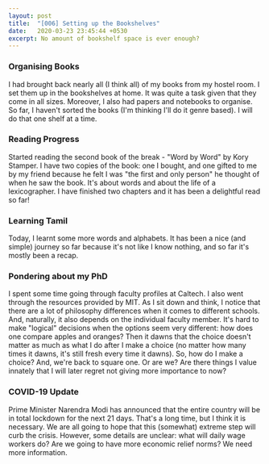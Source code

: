 ```yaml
---
layout: post
title:  "[006] Setting up the Bookshelves"
date:   2020-03-23 23:45:44 +0530
excerpt: No amount of bookshelf space is ever enough?
---
```

### Organising Books

I had brought back nearly all (I think all) of my books from my hostel room. I set them up in the bookshelves at home. It was quite a task given that they come in all sizes. Moreover, I also had papers and notebooks to organise. So far, I haven't sorted the books (I'm thinking I'll do it genre based). I will do that one shelf at a time.

### Reading Progress

Started reading the second book of the break - "Word by Word" by Kory Stamper. I have two copies of the book: one I bought, and one gifted to me by my friend because he felt I was "the first and only person" he thought of when he saw the book. It's about words and about the life of a lexicographer. I have finished two chapters and it has been a delightful read so far!

### Learning Tamil

Today, I learnt some more words and alphabets. It has been a nice (and simple) journey so far because it's not like I know nothing, and so far it's mostly been a recap.

### Pondering about my PhD

I spent some time going through faculty profiles at Caltech. I also went through the resources provided by MIT. As I sit down and think, I notice that there are a lot of philosophy differences when it comes to different schools. And, naturally, it also depends on the individual faculty member. It's hard to make "logical" decisions when the options seem very different: how does one compare apples and oranges? Then it dawns that the choice doesn't matter as much as what I do after I make a choice (no matter how many times it dawns, it's still fresh every time it dawns). So, how do I make a choice? And, we're back to square one. Or are we? Are there things I value innately that I will later regret not giving more importance to now?

### COVID-19 Update

Prime Minister Narendra Modi has announced that the entire country will be in total lockdown for the next 21 days. That's a long time, but I think it is necessary. We are all going to hope that this (somewhat) extreme step will curb the crisis. However, some details are unclear: what will daily wage workers do? Are we going to have more economic relief norms? We need more information.
